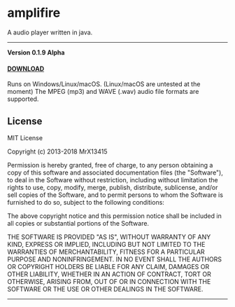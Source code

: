 

# amplifire


A audio player written in java.


---


**Version 0.1.9 Alpha**
#### **[DOWNLOAD](https://github.com/MrX13415/LoLPlayer/releases)**

Runs on Windows/Linux/macOS. (Linux/macOS are untested at the moment)
The MPEG (mp3) and WAVE (.wav) audio file formats are supported.



## License


MIT License

Copyright (c) 2013-2018 MrX13415

Permission is hereby granted, free of charge, to any person obtaining a copy
of this software and associated documentation files (the "Software"), to deal
in the Software without restriction, including without limitation the rights
to use, copy, modify, merge, publish, distribute, sublicense, and/or sell
copies of the Software, and to permit persons to whom the Software is
furnished to do so, subject to the following conditions:

The above copyright notice and this permission notice shall be included in all
copies or substantial portions of the Software.

THE SOFTWARE IS PROVIDED "AS IS", WITHOUT WARRANTY OF ANY KIND, EXPRESS OR
IMPLIED, INCLUDING BUT NOT LIMITED TO THE WARRANTIES OF MERCHANTABILITY,
FITNESS FOR A PARTICULAR PURPOSE AND NONINFRINGEMENT. IN NO EVENT SHALL THE
AUTHORS OR COPYRIGHT HOLDERS BE LIABLE FOR ANY CLAIM, DAMAGES OR OTHER
LIABILITY, WHETHER IN AN ACTION OF CONTRACT, TORT OR OTHERWISE, ARISING FROM,
OUT OF OR IN CONNECTION WITH THE SOFTWARE OR THE USE OR OTHER DEALINGS IN THE
SOFTWARE.


---
